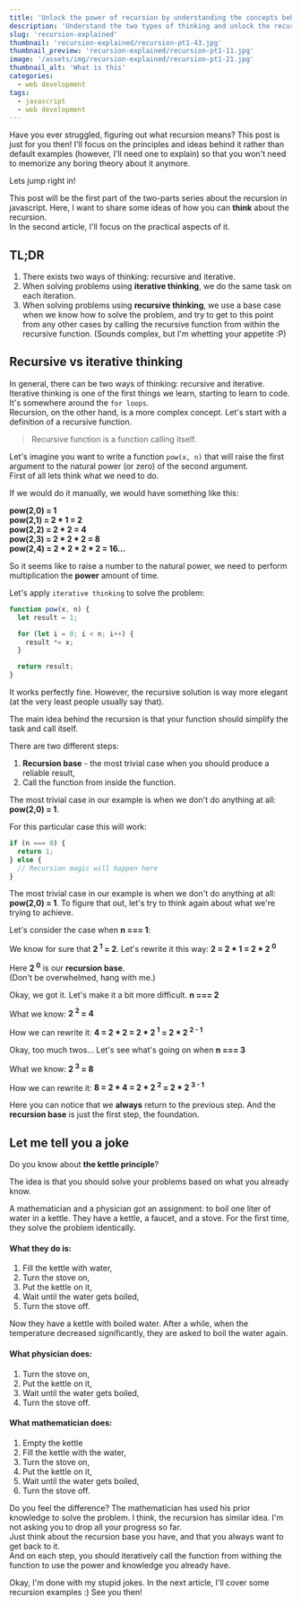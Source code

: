 ```yaml
---
title: 'Unlock the power of recursion by understanding the concepts behind it'
description: 'Understand the two types of thinking and unlock the recursion power in javascript.'
slug: 'recursion-explained'
thumbnail: 'recursion-explained/recursion-pt1-43.jpg'
thumbnail_preview: 'recursion-explained/recursion-pt1-11.jpg'
image: '/assets/img/recursion-explained/recursion-pt1-21.jpg'
thumbnail_alt: 'What is this'
categories:
  - web development
tags:
  - javascript
  - web development
---
```


Have you ever struggled, figuring out what recursion means? This post is just for you then!
I'll focus on the principles and ideas behind it rather than default examples (however, I'll need one to explain) so that you won't need to memorize any boring theory about it anymore.

Lets jump right in!

<!--more-->

This post will be the first part of the two-parts series about the recursion in javascript. Here, I want to share some ideas of how you can **think** about the recursion.  
In the second article, I'll focus on the practical aspects of it.

## TL;DR

1. There exists two ways of thinking: recursive and iterative.
2. When solving problems using **iterative thinking**, we do the same task on each iteration.
3. When solving problems using **recursive thinking**, we use a base case when we know how to solve the problem, and try to get to this point from any other cases by calling the recursive function from within the recursive function. (Sounds complex, but I'm whetting your appetite :P)

## Recursive vs iterative thinking

In general, there can be two ways of thinking: recursive and iterative.  
Iterative thinking is one of the first things we learn, starting to learn to code.  
It's somewhere around the `for loops`.  
Recursion, on the other hand, is a more complex concept. Let's start with a definition of a recursive function.

> Recursive function is a function calling itself.

Let's imagine you want to write a function `pow(x, n)` that will raise the first argument to the natural power (or zero) of the second argument.  
First of all lets think what we need to do.

If we would do it manually, we would have something like this:

**pow(2,0) = 1**  
**pow(2,1) = 2 \* 1 = 2**  
**pow(2,2) = 2 \* 2 = 4**  
**pow(2,3) = 2 \* 2 \* 2 = 8**  
**pow(2,4) = 2 \* 2 \* 2 \* 2 = 16...**

So it seems like to raise a number to the natural power, we need to perform multiplication the **power** amount of time.

Let's apply `iterative thinking` to solve the problem:

```javascript
function pow(x, n) {
  let result = 1;

  for (let i = 0; i < n; i++) {
    result *= x;
  }

  return result;
}
```

It works perfectly fine. However, the recursive solution is way more elegant (at the very least people usually say that).

The main idea behind the recursion is that your function should simplify the task and call itself.

There are two different steps:

1. **Recursion base** - the most trivial case when you should produce a reliable result,
2. Call the function from inside the function.

The most trivial case in our example is when we don't do anything at all: **pow(2,0) = 1**.

For this particular case this will work:

```javascript
if (n === 0) {
  return 1;
} else {
  // Recursion magic will happen here
}
```

The most trivial case in our example is when we don't do anything at all: **pow(2,0) = 1**.
To figure that out, let's try to think again about what we're trying to achieve.

Let's consider the case when **n === 1**:

We know for sure that **2 <sup>1</sup> = 2**.
Let's rewrite it this way:
**2 = 2 \* 1 = 2 \* 2 <sup>0</sup>**

Here **2 <sup>0</sup>** is our **recursion base**.  
(Don't be overwhelmed, hang with me.)

Okay, we got it. Let's make it a bit more difficult.
**n === 2**

What we know: **2 <sup>2</sup> = 4**

How we can rewrite it: **4 = 2 \* 2 = 2 \* 2 <sup>1</sup> = 2 \* 2 <sup>2 - 1</sup>**

Okay, too much twos... Let's see what's going on when **n === 3**

What we know: **2 <sup>3</sup> = 8**

How we can rewrite it: **8 = 2 \* 4 = 2 \* 2 <sup>2</sup> = 2 \* 2 <sup>3 - 1</sup>**

Here you can notice that we **always** return to the previous step.
And the **recursion base** is just the first step, the foundation.

## Let me tell you a joke

Do you know about **the kettle principle**?

The idea is that you should solve your problems based on what you already know.

A mathematician and a physician got an assignment: to boil one liter of water in a kettle. They have a kettle, a faucet, and a stove.
For the first time, they solve the problem identically.

#### What they do is:

1. Fill the kettle with water,
2. Turn the stove on,
3. Put the kettle on it,
4. Wait until the water gets boiled,
5. Turn the stove off.

Now they have a kettle with boiled water. After a while, when the temperature decreased significantly, they are asked to boil the water again.

#### What physician does:

1. Turn the stove on,
2. Put the kettle on it,
3. Wait until the water gets boiled,
4. Turn the stove off.

#### What mathematician does:

1. Empty the kettle
2. Fill the kettle with the water,
3. Turn the stove on,
4. Put the kettle on it,
5. Wait until the water gets boiled,
6. Turn the stove off.

Do you feel the difference? The mathematician has used his prior knowledge to solve the problem.
I think, the recursion has similar idea. I'm not asking you to drop all your progress so far.  
Just think about the recursion base you have, and that you always want to get back to it.  
And on each step, you should iteratively call the function from withing the function to use the power and knowledge you already have.

Okay, I'm done with my stupid jokes. In the next article, I'll cover some recursion examples :) See you then!
